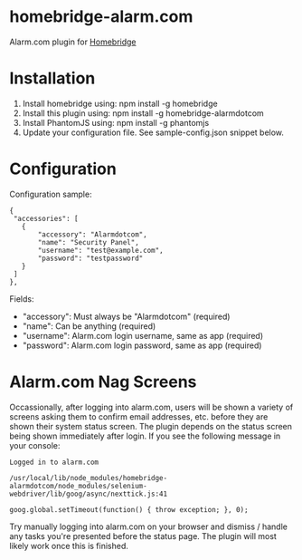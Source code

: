 # homebridge-alarm.com
Alarm.com plugin for [Homebridge](https://github.com/nfarina/homebridge)

# Installation
1. Install homebridge using: npm install -g homebridge
2. Install this plugin using: npm install -g homebridge-alarmdotcom
3. Install PhantomJS using: npm install -g phantomjs
4. Update your configuration file. See sample-config.json snippet below. 

# Configuration

Configuration sample:

 ```
{
  "accessories": [
    {
        "accessory": "Alarmdotcom",
        "name": "Security Panel",
        "username": "test@example.com",
        "password": "testpassword"
    }
  ]
},

```

Fields: 

* "accessory": Must always be "Alarmdotcom" (required)
* "name": Can be anything (required)
* "username": Alarm.com login username, same as app (required)
* "password": Alarm.com login password, same as app (required)

# Alarm.com Nag Screens

Occassionally, after logging into alarm.com, users will be shown a variety of screens asking them to confirm email addresses, etc. before they are shown their system status screen. The plugin depends on the status screen being shown immediately after login. If you see the following message in your console:

```
Logged in to alarm.com

/usr/local/lib/node_modules/homebridge-alarmdotcom/node_modules/selenium-webdriver/lib/goog/async/nexttick.js:41

goog.global.setTimeout(function() { throw exception; }, 0);
```

Try manually logging into alarm.com on your browser and dismiss / handle any tasks you're presented before the status page. The plugin will most likely work once this is finished.
